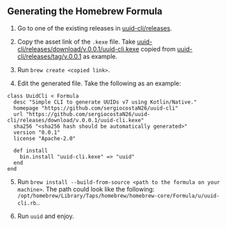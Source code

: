## Generating the Homebrew Formula

1. Go to one of the existing releases in [uuid-cli/releases](https://github.com/sergiocostaN26/uuid-cli/releases/).

2. Copy the asset link of the `.kexe` file. 
Take [uuid-cli/releases/download/v.0.0.1/uuid-cli.kexe](https://github.com/sergiocostaN26/uuid-cli/releases/download/v.0.0.1/uuid-cli.kexe) 
copied from [uuid-cli/releases/tag/v.0.0.1](https://github.com/sergiocostaN26/uuid-cli/releases/tag/v.0.0.1) as example.

3. Run `brew create <copied link>`.

4. Edit the generated file. Take the following as an example:

```
class UuidCli < Formula
  desc "Simple CLI to generate UUIDs v7 using Kotlin/Native."
  homepage "https://github.com/sergiocostaN26/uuid-cli"
  url "https://github.com/sergiocostaN26/uuid-cli/releases/download/v.0.0.1/uuid-cli.kexe"
  sha256 "<sha256 hash should be automatically generated>"
  version "0.0.1"
  license "Apache-2.0"

  def install
    bin.install "uuid-cli.kexe" => "uuid"
  end
end
```

5. Run `brew install --build-from-source <path to the formula on your machine>`. 
The path could look like the following: `/opt/homebrew/Library/Taps/homebrew/homebrew-core/Formula/u/uuid-cli.rb`..

6. Run `uuid` and enjoy.